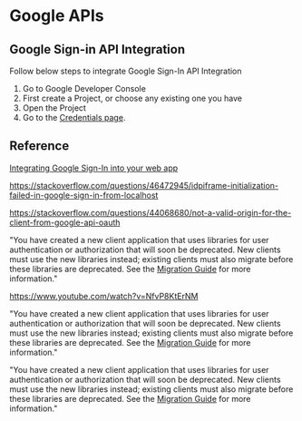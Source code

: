 # Google APIs

## Google Sign-in API Integration

Follow below steps to integrate Google Sign-In API Integration

1. Go to Google Developer Console
2. First create a Project, or choose any existing one you have
3. Open the Project
4. Go to the [Credentials page](https://console.developers.google.com/apis/credentials).

## Reference

[Integrating Google Sign-In into your web app](https://developers.google.com/identity/sign-in/web/sign-in)


https://stackoverflow.com/questions/46472945/idpiframe-initialization-failed-in-google-sign-in-from-localhost

https://stackoverflow.com/questions/44068680/not-a-valid-origin-for-the-client-from-google-api-oauth



"You have created a new client application that uses libraries for user authentication or authorization that will soon be deprecated. New clients must use the new libraries instead; existing clients must also migrate before these libraries are deprecated. See the [Migration Guide](https://developers.google.com/identity/gsi/web/guides/gis-migration) for more information."

https://www.youtube.com/watch?v=NfvP8KtErNM


"You have created a new client application that uses libraries for user authentication or authorization that will soon be deprecated. New clients must use the new libraries instead; existing clients must also migrate before these libraries are deprecated. See the [Migration Guide](https://developers.google.com/identity/gsi/web/guides/gis-migration) for more information."


"You have created a new client application that uses libraries for user authentication or authorization that will soon be deprecated. New clients must use the new libraries instead; existing clients must also migrate before these libraries are deprecated. See the [Migration Guide](https://developers.google.com/identity/gsi/web/guides/gis-migration) for more information."